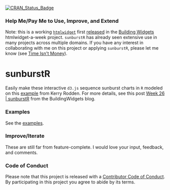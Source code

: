[![CRAN_Status_Badge](http://www.r-pkg.org/badges/version/sunburstR)](https://cran.r-project.org/package=sunburstR)

### Help Me/Pay Me to Use, Improve, and Extend

Note:  this is a working [`htmlwidget`](http://htmlwidgets.org) first [released](http://www.buildingwidgets.com/blog/2015/7/2/week-26-sunburstr) in the [Building Widgets](http://buildingwidgets.org) htmlwidget-a-week project.  `sunburstR` has already seen extensive use in many projects across multiple domains.  If you have any interest in collaborating with me on this project or applying `sunburstR`, please let me know (see [Time Isn't Money](http://www.buildingwidgets.com/blog/2016/2/12/time-isnt-money)).


# sunburstR

Easily make these interactive `d3.js` sequence sunburst charts in `R` modeled on this [example](http://bl.ocks.org/kerryrodden/7090426) from Kerry Rodden.  For more details, see this post [Week 26 | sunburstR](http://www.buildingwidgets.com/blog/2015/7/2/week-26-sunburstr) from the BuildingWidgets blog.

### Examples

See the [examples](https://github.com/timelyportfolio/sunburstR/tree/master/inst/examples).

### Improve/Iterate

These are still far from feature-complete.  I would love your input, feedback, and comments.

### Code of Conduct

Please note that this project is released with a [Contributor Code of Conduct](CONDUCT.md). By participating in this project you agree to abide by its terms.
